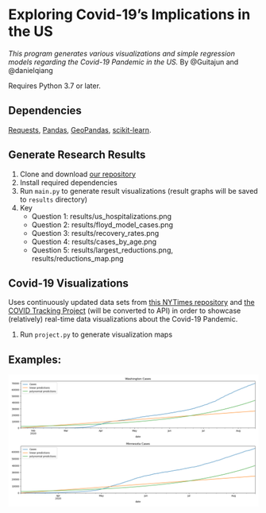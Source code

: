 # Exploring Covid-19’s Implications in the US

*This program generates various visualizations and simple regression models regarding the Covid-19 Pandemic in the US.*
By @Guitajun and @danielqiang

Requires Python 3.7 or later.
## Dependencies

[Requests](https://pypi.org/project/requests/), 
[Pandas](https://pandas.pydata.org/),
[GeoPandas](https://geopandas.org/),
[scikit-learn](https://scikit-learn.org/stable/). 

## Generate Research Results
1. Clone and download [our repository](https://github.com/danielqiang/cse163-project)
2. Install required dependencies
3. Run `main.py` to generate result visualizations (result graphs will be saved to `results` directory)
4. Key
   - Question 1: results/us_hospitalizations.png
   - Question 2: results/floyd_model_cases.png
   - Question 3: results/recovery_rates.png
   - Question 4: results/cases_by_age.png
   - Question 5: results/largest_reductions.png, results/reductions_map.png
   
## Covid-19 Visualizations
Uses continuously updated data sets from [this NYTimes repository](https://github.com/nytimes/covid-19-data) and [the COVID Tracking Project](https://covidtracking.com/) (will be converted to API) in order to showcase (relatively) real-time data visualizations about the Covid-19 Pandemic.
1. Run `project.py` to generate visualization maps

## Examples:

![Floyd](results/floyd_model_cases.png)
   

